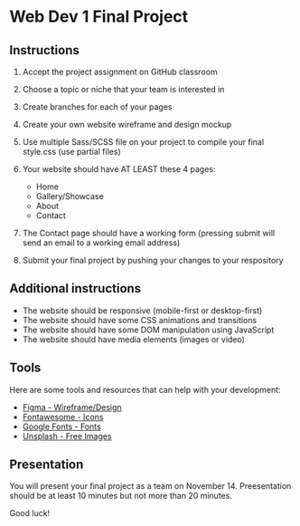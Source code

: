 # Web Dev 1 Final Project

## Instructions

1. Accept the project assignment on GitHub classroom
2. Choose a topic or niche that your team is interested in
3. Create branches for each of your pages
4. Create your own website wireframe and design mockup
5. Use multiple Sass/SCSS file on your project to compile your final style.css (use partial files)
6. Your website should have AT LEAST these 4 pages:

   - Home
   - Gallery/Showcase
   - About
   - Contact

7. The Contact page should have a working form (pressing submit will send an email to a working email address)
8. Submit your final project by pushing your changes to your respository

## Additional instructions

- The website should be responsive (mobile-first or desktop-first)
- The website should have some CSS animations and transitions
- The website should have some DOM manipulation using JavaScript
- The website should have media elements (images or video)

## Tools

Here are some tools and resources that can help with your development:

- [Figma - Wireframe/Design](https://www.figma.com/)
- [Fontawesome - Icons](https://fontawesome.com/v5/docs/web/use-with/react#get-started)
- [Google Fonts - Fonts](https://fonts.google.com/)
- [Unsplash - Free Images](https://unsplash.com/)

## Presentation

You will present your final project as a team on November 14. Preesentation should be at least 10 minutes but not more than 20 minutes.

Good luck!
